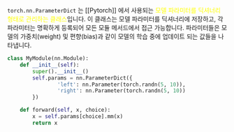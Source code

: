 `torch.nn.ParameterDict` 는 [[Pytorch]] 에서 사용되는 <font color="#ffff00">모델 파라미터를 딕셔너리 형태로 관리하는 클래스</font>입니다. 이 클래스는 모델 파라미터를 딕셔너리에 저장하고, 각 파라미터는 명확하게 등록되어 모든 모듈 메서드에서 접근 가능합니다. 파라미터들은 모델의 가중치(weight) 및 편향(bias)과 같이 모델의 학습 중에 업데이트 되는 값들을 나타냅니다.

```python
class MyModule(nn.Module):
    def __init__(self):
        super().__init__()
        self.params = nn.ParameterDict({
                'left': nn.Parameter(torch.randn(5, 10)),
                'right': nn.Parameter(torch.randn(5, 10))
        })

    def forward(self, x, choice):
        x = self.params[choice].mm(x)
        return x
```

